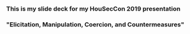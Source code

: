 ### This is my slide deck for my HouSecCon 2019 presentation 
### "Elicitation, Manipulation, Coercion, and Countermeasures"
